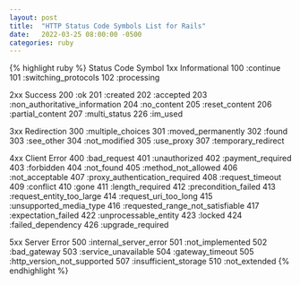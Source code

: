 ```yaml
---
layout: post
title:  "HTTP Status Code Symbols List for Rails"
date:   2022-03-25 08:00:00 -0500
categories: ruby
---
```


{% highlight ruby %}
Status Code Symbol
1xx Informational
100 :continue
101 :switching_protocols
102 :processing

2xx Success
200 :ok
201 :created
202 :accepted
203 :non_authoritative_information
204 :no_content
205 :reset_content
206 :partial_content
207 :multi_status
226 :im_used

3xx Redirection
300 :multiple_choices
301 :moved_permanently
302 :found
303 :see_other
304 :not_modified
305 :use_proxy
307 :temporary_redirect

4xx Client Error
400 :bad_request
401 :unauthorized
402 :payment_required
403 :forbidden
404 :not_found
405 :method_not_allowed
406 :not_acceptable
407 :proxy_authentication_required
408 :request_timeout
409 :conflict
410 :gone
411 :length_required
412 :precondition_failed
413 :request_entity_too_large
414 :request_uri_too_long
415 :unsupported_media_type
416 :requested_range_not_satisfiable
417 :expectation_failed
422 :unprocessable_entity
423 :locked
424 :failed_dependency
426 :upgrade_required

5xx Server Error
500 :internal_server_error
501 :not_implemented
502 :bad_gateway
503 :service_unavailable
504 :gateway_timeout
505 :http_version_not_supported
507 :insufficient_storage
510 :not_extended
{% endhighlight %}
